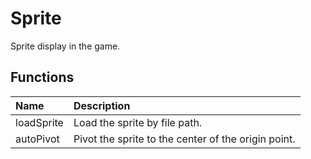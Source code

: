 # Sprite

Sprite display in the game.

## Functions

| Name | Description |
|:---|:---|
| loadSprite | Load the sprite by file path. |
| autoPivot | Pivot the sprite to the center of the origin point. |
